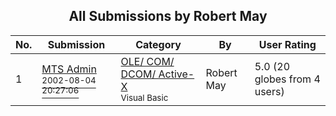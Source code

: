 ﻿<div align="center">

## All Submissions by Robert May

</div>

No.  | Submission | Category | By   | User Rating
---- | ---------- | -------- | ---- | -----------
1 | [MTS Admin<br /><sup>2002-08-04 20:27:06</sup>](https://github.com/Planet-Source-Code/robert-may-mts-admin__1-25962) | [OLE/ COM/ DCOM/ Active\-X<br /><sup>Visual Basic</sup>](../ByCategory/ole-com-dcom-active-x__1-29.md) | Robert May | 5.0 (20 globes from 4 users)
